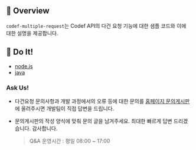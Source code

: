 ## 🚀 Overview

`codef-multiple-request`는 Codef API의 다건 요청 기능에 대한 샘플 코드와 이에 대한 설명을 제공합니다.

## 🎯 Do It!

- [node.js](https://github.com/codef-io/multiple-request/tree/master/javascript)
- [java](https://github.com/codef-io/multiple-request/tree/master/java/src/main/java/io/codef)


### Ask Us!

- 다건요청 문의사항과 개발 과정에서의 오류 등에 대한 문의를 [홈페이지 문의게시판](https://codef.io/cs/inquiry)에 올려주시면 개발팀이 직접 답변을 드립니다. 
- 문의게시판의 작성 양식에 맞춰 문의 글을 남겨주세요. 최대한 빠르게 답변 드리겠습니다. 감사합니다.

   >  Q&A 운영시간 : 평일 08:00 ~ 17:00